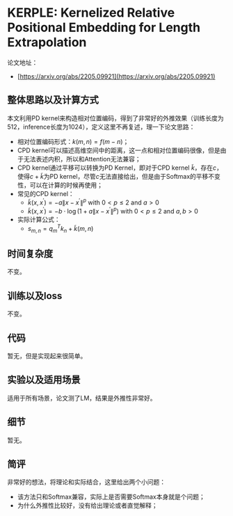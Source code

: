 # KERPLE: Kernelized Relative Positional Embedding for Length Extrapolation

论文地址：

- [https://arxiv.org/abs/2205.09921](https://arxiv.org/abs/2205.09921)



## 整体思路以及计算方式

本文利用PD kernel来构造相对位置编码，得到了非常好的外推效果（训练长度为512，inference长度为1024），定义这里不再复述，理一下论文思路：

- 相对位置编码形式：$k(m,n)=f(m-n)$；
- CPD kernel可以描述高维空间中的距离，这一点和相对位置编码很像，但是由于无法表述内积，所以和Attention无法兼容；
- CPD kernel通过平移可以转换为PD Kernel，即对于CPD kernel $\tilde k$，存在$c$，使得$c+\tilde k$为PD kernel，尽管$c$无法直接给出，但是由于Softmax的平移不变性，可以在计算的时候再使用；
- 常见的CPD kernel：
  - $\tilde{k}\left(x, x^{\prime}\right)=-a\left\|x-x^{\prime}\right\|^{p} \text { with } 0<p \leq 2 \text { and } a>0$
  - $\tilde{k}\left(x, x^{\prime}\right)=-b \cdot \log \left(1+a\left\|x-x^{\prime}\right\|^{p}\right) \text { with } 0<p \leq 2 \text { and } a, b>0$
- 实际计算公式：
  - $s_{m,n}=q_m^T k_n + \tilde k(m, n)$



## 时间复杂度

不变。



## 训练以及loss

不变。



## 代码

暂无，但是实现起来很简单。



## 实验以及适用场景

适用于所有场景，论文测了LM，结果是外推性非常好。



## 细节

暂无。



## 简评

非常好的想法，将理论和实际结合，这里给出两个小问题：

- 该方法只和Softmax兼容，实际上是否需要Softmax本身就是个问题；
- 为什么外推性比较好，没有给出理论或者直觉解释；

